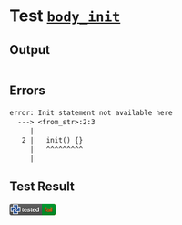 # Test [`body_init`](/doc/tests/statement_usage.md#L584)

## Output

```,plain
```

## Errors

```,plain
error: Init statement not available here
  ---> <from_str>:2:3
     |
   2 |   init() {}
     |   ^^^^^^^^^
     |
```

## Test Result

![FAILED AS EXPECTED](/doc/tests/.test/body_init.png)

